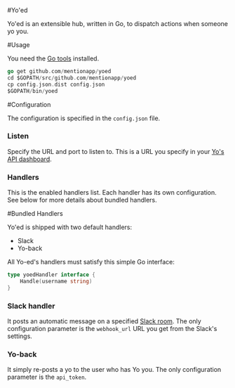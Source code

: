 #Yo'ed

Yo'ed is an extensible hub, written in Go, to dispatch actions when someone yo you.

#Usage

You need the [Go tools](http://golang.org/doc/install) installed.

```go
go get github.com/mentionapp/yoed
cd $GOPATH/src/github.com/mentionapp/yoed
cp config.json.dist config.json
$GOPATH/bin/yoed
```

#Configuration

The configuration is specified in the `config.json` file.

### Listen

Specify the URL and port to listen to. This is a URL you specify in your [Yo's API dashboard](http://developer.justyo.co/).

### Handlers

This is the enabled handlers list. Each handler has its own configuration. See below for more details about bundled handlers.

#Bundled Handlers

Yo'ed is shipped with two default handlers:

* Slack
* Yo-back

All Yo-ed's handlers must satisfy this simple Go interface:
```go
type yoedHandler interface {
	Handle(username string)
}
```

### Slack handler

It posts an automatic message on a specified [Slack room](slack.com).
The only configuration parameter is the `webhook_url` URL you get from the Slack's settings.

### Yo-back

It simply re-posts a yo to the user who has Yo you. 
The only configuration parameter is the `api_token`.
